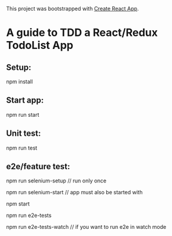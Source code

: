 This project was bootstrapped with [Create React App](https://github.com/facebookincubator/create-react-app).

# A guide to TDD a React/Redux TodoList App


## Setup:

npm install
## Start app:

npm run start
## Unit test:

npm run test
## e2e/feature test:

npm run selenium-setup   // run only once

npm run selenium-start   // app must also be started with

npm start

npm run e2e-tests

npm run e2e-tests-watch  // if you want to run e2e in watch mode
